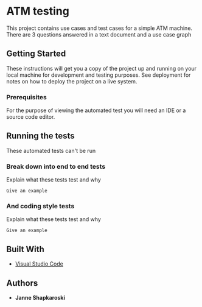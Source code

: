 # ATM testing

This project contains use cases and test cases for a simple ATM machine. There are 3 questions answered in a text document and a use case graph

## Getting Started

These instructions will get you a copy of the project up and running on your local machine for development and testing purposes. See deployment for notes on how to deploy the project on a live system.

### Prerequisites

For the purpose of viewing the automated test you will need an IDE or a source code editor.

## Running the tests

These automated tests can't be run

### Break down into end to end tests

Explain what these tests test and why

```
Give an example
```

### And coding style tests

Explain what these tests test and why

```
Give an example
```

## Built With

* [Visual Studio Code](https://code.visualstudio.com/)

## Authors

* **Janne Shapkaroski**
